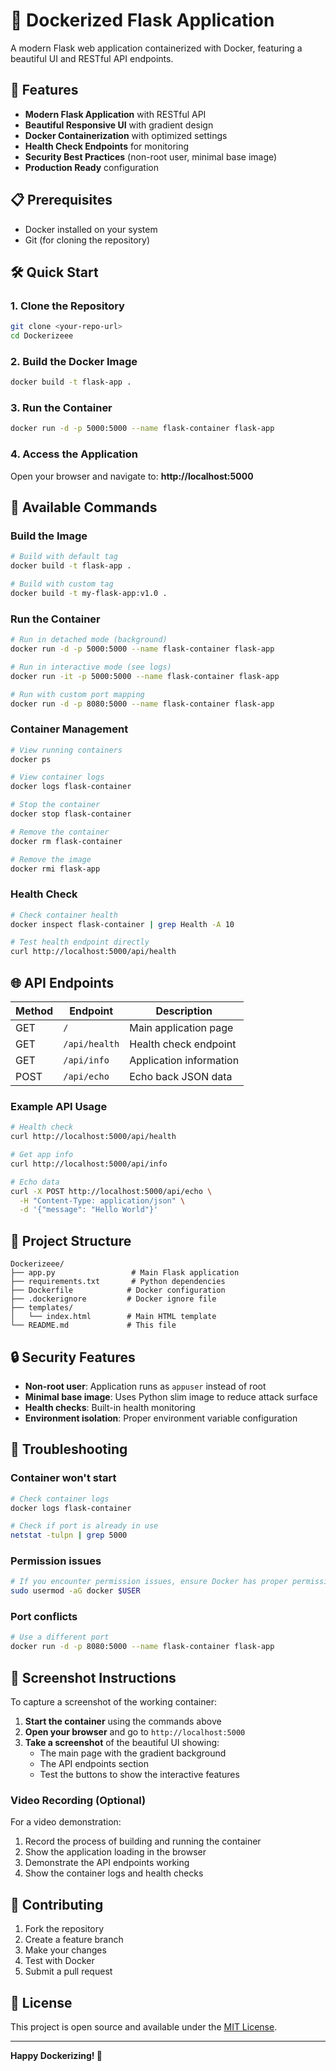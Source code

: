 # 🐳 Dockerized Flask Application

A modern Flask web application containerized with Docker, featuring a beautiful UI and RESTful API endpoints.

## 🚀 Features

- **Modern Flask Application** with RESTful API
- **Beautiful Responsive UI** with gradient design
- **Docker Containerization** with optimized settings
- **Health Check Endpoints** for monitoring
- **Security Best Practices** (non-root user, minimal base image)
- **Production Ready** configuration

## 📋 Prerequisites

- Docker installed on your system
- Git (for cloning the repository)

## 🛠️ Quick Start

### 1. Clone the Repository
```bash
git clone <your-repo-url>
cd Dockerizeee
```

### 2. Build the Docker Image
```bash
docker build -t flask-app .
```

### 3. Run the Container
```bash
docker run -d -p 5000:5000 --name flask-container flask-app
```

### 4. Access the Application
Open your browser and navigate to: **http://localhost:5000**

## 🔧 Available Commands

### Build the Image
```bash
# Build with default tag
docker build -t flask-app .

# Build with custom tag
docker build -t my-flask-app:v1.0 .
```

### Run the Container
```bash
# Run in detached mode (background)
docker run -d -p 5000:5000 --name flask-container flask-app

# Run in interactive mode (see logs)
docker run -it -p 5000:5000 --name flask-container flask-app

# Run with custom port mapping
docker run -d -p 8080:5000 --name flask-container flask-app
```

### Container Management
```bash
# View running containers
docker ps

# View container logs
docker logs flask-container

# Stop the container
docker stop flask-container

# Remove the container
docker rm flask-container

# Remove the image
docker rmi flask-app
```

### Health Check
```bash
# Check container health
docker inspect flask-container | grep Health -A 10

# Test health endpoint directly
curl http://localhost:5000/api/health
```

## 🌐 API Endpoints

| Method | Endpoint | Description |
|--------|----------|-------------|
| GET | `/` | Main application page |
| GET | `/api/health` | Health check endpoint |
| GET | `/api/info` | Application information |
| POST | `/api/echo` | Echo back JSON data |

### Example API Usage

```bash
# Health check
curl http://localhost:5000/api/health

# Get app info
curl http://localhost:5000/api/info

# Echo data
curl -X POST http://localhost:5000/api/echo \
  -H "Content-Type: application/json" \
  -d '{"message": "Hello World"}'
```

## 📁 Project Structure

```
Dockerizeee/
├── app.py                 # Main Flask application
├── requirements.txt       # Python dependencies
├── Dockerfile            # Docker configuration
├── .dockerignore         # Docker ignore file
├── templates/
│   └── index.html        # Main HTML template
└── README.md             # This file
```

## 🔒 Security Features

- **Non-root user**: Application runs as `appuser` instead of root
- **Minimal base image**: Uses Python slim image to reduce attack surface
- **Health checks**: Built-in health monitoring
- **Environment isolation**: Proper environment variable configuration

## 🐛 Troubleshooting

### Container won't start
```bash
# Check container logs
docker logs flask-container

# Check if port is already in use
netstat -tulpn | grep 5000
```

### Permission issues
```bash
# If you encounter permission issues, ensure Docker has proper permissions
sudo usermod -aG docker $USER
```

### Port conflicts
```bash
# Use a different port
docker run -d -p 8080:5000 --name flask-container flask-app
```

## 📸 Screenshot Instructions

To capture a screenshot of the working container:

1. **Start the container** using the commands above
2. **Open your browser** and go to `http://localhost:5000`
3. **Take a screenshot** of the beautiful UI showing:
   - The main page with the gradient background
   - The API endpoints section
   - Test the buttons to show the interactive features

### Video Recording (Optional)
For a video demonstration:
1. Record the process of building and running the container
2. Show the application loading in the browser
3. Demonstrate the API endpoints working
4. Show the container logs and health checks

## 🤝 Contributing

1. Fork the repository
2. Create a feature branch
3. Make your changes
4. Test with Docker
5. Submit a pull request

## 📄 License

This project is open source and available under the [MIT License](LICENSE).

---

**Happy Dockerizing! 🐳**